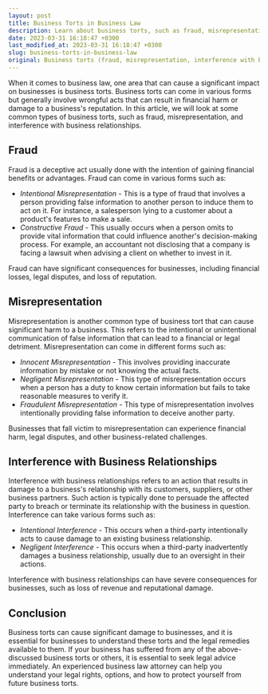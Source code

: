 ```yaml
---
layout: post
title: Business Torts in Business Law
description: Learn about business torts, such as fraud, misrepresentation, and interference with business relationships, and how they can impact businesses in the legal world.
date: 2023-03-31 16:18:47 +0300
last_modified_at: 2023-03-31 16:18:47 +0300
slug: business-torts-in-business-law
original: Business torts (fraud, misrepresentation, interference with business relationships)
---
```


When it comes to business law, one area that can cause a significant impact on businesses is business torts. Business torts can come in various forms but generally involve wrongful acts that can result in financial harm or damage to a business's reputation. In this article, we will look at some common types of business torts, such as fraud, misrepresentation, and interference with business relationships.

## Fraud

Fraud is a deceptive act usually done with the intention of gaining financial benefits or advantages. Fraud can come in various forms such as:

- *Intentional Misrepresentation* - This is a type of fraud that involves a person providing false information to another person to induce them to act on it. For instance, a salesperson lying to a customer about a product's features to make a sale.
- *Constructive Fraud* - This usually occurs when a person omits to provide vital information that could influence another's decision-making process. For example, an accountant not disclosing that a company is facing a lawsuit when advising a client on whether to invest in it.

Fraud can have significant consequences for businesses, including financial losses, legal disputes, and loss of reputation.

## Misrepresentation

Misrepresentation is another common type of business tort that can cause significant harm to a business. This refers to the intentional or unintentional communication of false information that can lead to a financial or legal detriment. Misrepresentation can come in different forms such as:

- *Innocent Misrepresentation* - This involves providing inaccurate information by mistake or not knowing the actual facts.
- *Negligent Misrepresentation* - This type of misrepresentation occurs when a person has a duty to know certain information but fails to take reasonable measures to verify it.
- *Fraudulent Misrepresentation* - This type of misrepresentation involves intentionally providing false information to deceive another party.

Businesses that fall victim to misrepresentation can experience financial harm, legal disputes, and other business-related challenges.

## Interference with Business Relationships

Interference with business relationships refers to an action that results in damage to a business's relationship with its customers, suppliers, or other business partners. Such action is typically done to persuade the affected party to breach or terminate its relationship with the business in question. Interference can take various forms such as:

- *Intentional Interference* - This occurs when a third-party intentionally acts to cause damage to an existing business relationship.
- *Negligent Interference* - This occurs when a third-party inadvertently damages a business relationship, usually due to an oversight in their actions.

Interference with business relationships can have severe consequences for businesses, such as loss of revenue and reputational damage.

## Conclusion

Business torts can cause significant damage to businesses, and it is essential for businesses to understand these torts and the legal remedies available to them. If your business has suffered from any of the above-discussed business torts or others, it is essential to seek legal advice immediately. An experienced business law attorney can help you understand your legal rights, options, and how to protect yourself from future business torts.